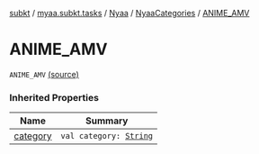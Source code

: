 [subkt](../../../index.md) / [myaa.subkt.tasks](../../index.md) / [Nyaa](../index.md) / [NyaaCategories](index.md) / [ANIME_AMV](./-a-n-i-m-e_-a-m-v.md)

# ANIME_AMV

`ANIME_AMV` [(source)](https://github.com/Myaamori/SubKt/blob/0.1.4/src/main/kotlin/myaa/subkt/tasks/tasks.kt#L763)

### Inherited Properties

| Name | Summary |
|---|---|
| [category](category.md) | `val category: `[`String`](https://kotlinlang.org/api/latest/jvm/stdlib/kotlin/-string/index.html) |
